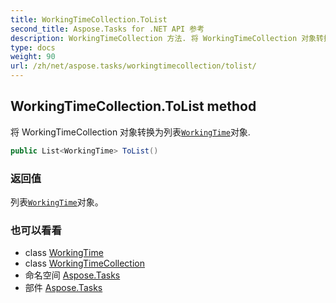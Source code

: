 ```yaml
---
title: WorkingTimeCollection.ToList
second_title: Aspose.Tasks for .NET API 参考
description: WorkingTimeCollection 方法. 将 WorkingTimeCollection 对象转换为列表WorkingTime对象.
type: docs
weight: 90
url: /zh/net/aspose.tasks/workingtimecollection/tolist/
---
```

## WorkingTimeCollection.ToList method

将 WorkingTimeCollection 对象转换为列表[`WorkingTime`](../../workingtime/)对象.

```csharp
public List<WorkingTime> ToList()
```

### 返回值

列表[`WorkingTime`](../../workingtime/)对象。

### 也可以看看

* class [WorkingTime](../../workingtime/)
* class [WorkingTimeCollection](../)
* 命名空间 [Aspose.Tasks](../../workingtimecollection/)
* 部件 [Aspose.Tasks](../../../)


